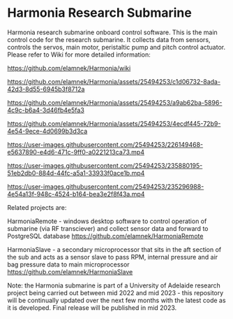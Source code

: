 # Harmonia Research Submarine
Harmonia research submarine onboard control software. This is the main control code for the research submarine. It collects data from sensors, controls the servos, main motor, peristaltic pump and pitch control actuator. Please refer to Wiki for more detailed information:

https://github.com/elamnek/Harmonia/wiki




https://github.com/elamnek/Harmonia/assets/25494253/c1d06732-8ada-42d3-8d55-6945b3f8712a



https://github.com/elamnek/Harmonia/assets/25494253/a9ab62ba-5896-4c9c-b6a4-3d46fb4e5fa3



https://github.com/elamnek/Harmonia/assets/25494253/4ecdf445-72b9-4e54-9ece-4d0699b3d3ca



https://user-images.githubusercontent.com/25494253/226149468-e5637890-e4d6-471c-9ff0-a0221213ca73.mp4



https://user-images.githubusercontent.com/25494253/235880195-51eb2db0-884d-44fc-a5a1-33933f0ace1b.mp4



https://user-images.githubusercontent.com/25494253/235296988-4e54a13f-948c-4524-b164-bea3e2f8f43a.mp4



Related projects are: 

HarmoniaRemote - windows desktop software to control operation of submarine (via RF transciever) and collect sensor data and forward to PostgreSQL database
https://github.com/elamnek/HarmoniaRemote


HarmoniaSlave - a secondary microprocessor that sits in the aft section of the sub and acts as a sensor slave to pass RPM, internal pressure and air bag pressure data to main microprocessor
https://github.com/elamnek/HarmoniaSlave

Note: the Harmonia submarine is part of a University of Adelaide research project being carried out between mid 2022 and mid 2023 - this repository will be continually updated over the next few months with the latest code as it is developed. Final release will be published in mid 2023.
